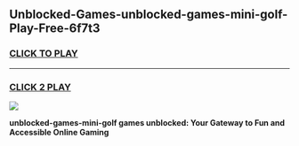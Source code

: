 
## Unblocked-Games-unblocked-games-mini-golf-Play-Free-6f7t3
<h3>
<a href="https://premium76.site?title=unblocked-games-mini-golf&ref=18A1">CLICK TO PLAY</a></h3>
<hr>

<h3>
<a href="https://premium76.site?title=unblocked-games-mini-golf&ref=18A1">CLICK 2 PLAY</a>
  
</h3>

<a href="https://premium76.site?title=unblocked-games-mini-golf&ref=18A1"><img src="https://clearcache.store/games.png"></a>


**unblocked-games-mini-golf games unblocked: Your Gateway to Fun and Accessible Online Gaming**
